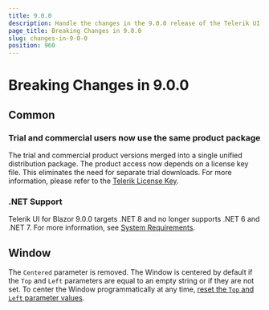 ```yaml
---
title: 9.0.0
description: Handle the changes in the 9.0.0 release of the Telerik UI for Blazor components.
page_title: Breaking Changes in 9.0.0
slug: changes-in-9-0-0
position: 960
---
```


# Breaking Changes in 9.0.0

## Common

### Trial and commercial users now use the same product package
The trial and commercial product versions merged into a single unified distribution package. The product access now depends on a license key file. This eliminates the need for separate trial downloads. For more information, please refer to the [Telerik License Key](slug:installation-license-key).

### .NET Support

Telerik UI for Blazor 9.0.0 targets .NET 8 and no longer supports .NET 6 and .NET 7. For more information, see [System Requirements](slug:system-requirements).

## Window

The `Centered` parameter is removed. The Window is centered by default if the `Top` and `Left` parameters are equal to an empty string or if they are not set. To center the Window programmatically at any time, [reset the `Top` and `Left` parameter values](slug:components/window/position#top-and-left).
